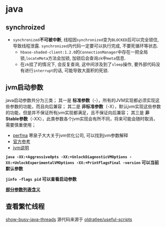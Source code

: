 # java

## synchroized
* `synchronized`**不可被中断**, 线程因`synchronized`变为`BLOCKED`后可以完全锁住, 导致线程泄露. `synchronized`内代码一定要可以执行完成, 不要死循环等状态.
    * `hbase-shaded-client:1.2.0`的`ConnectionManager`中存在一把全局锁,`locateMeta`方法会加锁, 加锁后会查询`zk`中`meta`信息.
    * 在`zk`挂了的情况下, 会反复查询, 这中间涉及到了`sleep`操作, 要外部代码没有进行`interrupt`的话, 可能导致大面积的死锁.


## jvm启动参数

java启动参数共分为三类；
其一是 **标准参数**（\-），所有的JVM实现都必须实现这些参数的功能，而且向后兼容；
其二是 **非标准参数**（\-X），默认jvm实现这些参数的功能，但是并不保证所有jvm实现都满足，且不保证向后兼容；
其三是 **非Stable参数**（\-XX），此类参数各个jvm实现会有所不同，将来可能会随时取消，需要慎重使用；


- [perfma](https://www.perfma.com/) 寒泉子大大关于jvm优化公司, 可以找到jvm参数解释
- [官方参考](https://www.oracle.com/java/technologies/javase/vmoptions-jsp.html)
- [jvm说明](http://jvm-options.tech.xebia.fr/)

**`java -XX:+AggressiveOpts -XX:+UnlockDiagnosticVMOptions -XX:+UnlockExperimentalVMOptions -XX:+PrintFlagsFinal -version` 可以当前默认参数**

**`jinfo -flags pid` 可以查看启动参数**

**[部分参数列表含义](./jvm参数.md)**

## 查看繁忙线程

[show-busy-java-threads](./show-busy-java-threads) 源代码来源于 [oldratlee/useful-scripts](github.com/oldratlee/useful-script)
